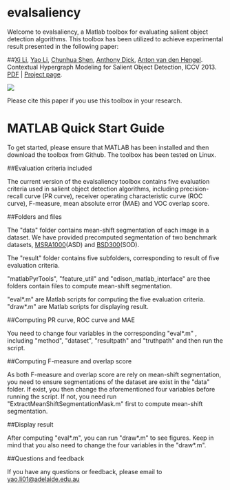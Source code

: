 evalsaliency
============

Welcome to evalsaliency, a Matlab toolbox for evaluating salient object detection algorithms. 
This toolbox has been utilized to achieve experimental result presented in the following paper: 

##[Xi Li](http://cs.adelaide.edu.au/~xi/Xi_Li.html), [Yao Li](cs.adelaide.edu.au/~yaoli/), [Chunhua Shen](http://cs.adelaide.edu.au/~chhshen/), [Anthony Dick](http://cs.adelaide.edu.au/~ard/), [Anton van den Hengel](http://cs.adelaide.edu.au/~hengel/). Contextual Hypergraph Modeling for Salient Object Detection, ICCV 2013. [PDF](http://cs.adelaide.edu.au/~yaoli/wp-content/projects/HypergraphSaliency/Paper/iccv13_saliency.pdf) | [Project page](http://cs.adelaide.edu.au/~yaoli/?page_id=149). 

![](http://cs.adelaide.edu.au/~yaoli/wp-content/projects/HypergraphSaliency/illustrative/global_saliency.png)

Please cite this paper if you use this toolbox in your research. 

MATLAB Quick Start Guide
=====================
To get started, please ensure that MATLAB has been installed and then download the toolbox from Github. The toolbox has been tested on Linux. 

##Evaluation criteria included

The current version of the evalsaliency toolbox contains five evaluation criteria used in salient object detection algorithms, including precision-recall curve (PR curve), receiver operating characteristic curve (ROC curve), F-measure, mean absolute error (MAE) and VOC overlap score. 

##Folders and files

The "data" folder contains mean-shift segmentation of each image in a dataset. We have provided precomputed segmentation of two benchmark datasets, [MSRA1000](http://ivrgwww.epfl.ch/supplementary_material/RK_CVPR09/index.html)(ASD) and [BSD300](http://elderlab.yorku.ca/SOD/)(SOD).    
 
The "result" folder contains five subfolders, corresponding to result of five evaluation criteria.

"matlabPyrTools", "feature_util" and "edison_matlab_interface" are thee folders contain files to compute mean-shift segmentation. 

"eval*.m" are Matlab scripts for computing the five evaluation criteria. 
"draw*.m" are Matlab scripts for displaying result. 

##Computing PR curve, ROC curve and MAE

You need to change four variables in the corresponding "eval*.m" , including "method", "dataset", "resultpath" and "truthpath" and then run the script. 

##Computing F-measure and overlap score

As both F-measure and overlap score are rely on mean-shift segmentation, you need to ensure segmentations of the dataset are exist in the "data" folder. If exist, you then change the aforementioned four variables before running the script. If not, you need run "ExtractMeanShiftSegmentationMask.m" first to compute mean-shift segmentation. 

##Display result

After computing "eval*.m", you can run "draw*.m" to see figures. Keep in mind that you also need to change the four variables in the "draw*.m".

##Questions and feedback

If you have any questions or feedback, please email to yao.li01@adelaide.edu.au

 





